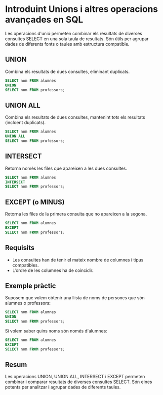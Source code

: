 # Introduint Unions i altres operacions avançades en SQL

Les operacions d'unió permeten combinar els resultats de diverses consultes SELECT en una sola taula de resultats. Són útils per agrupar dades de diferents fonts o taules amb estructura compatible.

## UNION

Combina els resultats de dues consultes, eliminant duplicats.

```sql
SELECT nom FROM alumnes
UNION
SELECT nom FROM professors;
```

## UNION ALL

Combina els resultats de dues consultes, mantenint tots els resultats (incloent duplicats).

```sql
SELECT nom FROM alumnes
UNION ALL
SELECT nom FROM professors;
```

## INTERSECT

Retorna només les files que apareixen a les dues consultes.

```sql
SELECT nom FROM alumnes
INTERSECT
SELECT nom FROM professors;
```

## EXCEPT (o MINUS)

Retorna les files de la primera consulta que no apareixen a la segona.

```sql
SELECT nom FROM alumnes
EXCEPT
SELECT nom FROM professors;
```

## Requisits

- Les consultes han de tenir el mateix nombre de columnes i tipus compatibles.
- L'ordre de les columnes ha de coincidir.

## Exemple pràctic

Suposem que volem obtenir una llista de noms de persones que són alumnes o professors:

```sql
SELECT nom FROM alumnes
UNION
SELECT nom FROM professors;
```

Si volem saber quins noms són només d'alumnes:

```sql
SELECT nom FROM alumnes
EXCEPT
SELECT nom FROM professors;
```

## Resum

Les operacions UNION, UNION ALL, INTERSECT i EXCEPT permeten combinar i comparar resultats de diverses consultes SELECT. Són eines potents per analitzar i agrupar dades de diferents taules.